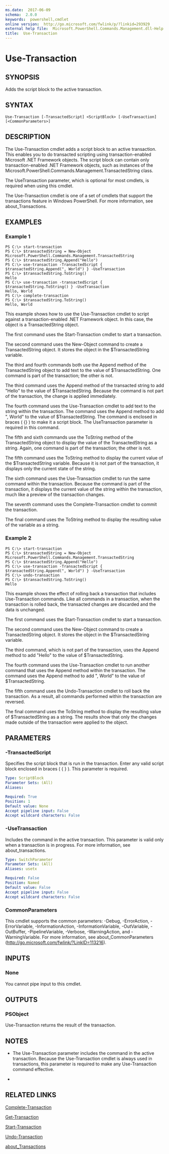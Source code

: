 ```yaml
---
ms.date:  2017-06-09
schema:  2.0.0
keywords:  powershell,cmdlet
online version:  http://go.microsoft.com/fwlink/p/?linkid=293929
external help file:  Microsoft.PowerShell.Commands.Management.dll-Help.xml
title:  Use-Transaction
---
```


# Use-Transaction

## SYNOPSIS
Adds the script block to the active transaction.

## SYNTAX

```
Use-Transaction [-TransactedScript] <ScriptBlock> [-UseTransaction] [<CommonParameters>]
```

## DESCRIPTION
The Use-Transaction cmdlet adds a script block to an active transaction.
This enables you to do transacted scripting using transaction-enabled Microsoft .NET Framework objects.
The script block can contain only transaction-enabled .NET Framework objects, such as instances of the Microsoft.PowerShell.Commands.Management.TransactedString class.

The UseTransaction parameter, which is optional for most cmdlets, is required when using this cmdlet.

The Use-Transaction cmdlet is one of a set of cmdlets that support the transactions feature in Windows PowerShell.
For more information, see about_Transactions.

## EXAMPLES

### Example 1
```
PS C:\> start-transaction
PS C:\> $transactedString = New-Object Microsoft.PowerShell.Commands.Management.TransactedString
PS C:\> $transactedString.Append("Hello")
PS C:\> use-transaction -TransactedScript { $transactedString.Append(", World") } -UseTransaction
PS C:\> $transactedString.ToString()
Hello
PS C:\> use-transaction -transactedScript { $transactedString.ToString() } -UseTransaction
Hello, World
PS C:\> complete-transaction
PS C:\> $transactedString.ToString()
Hello, World
```

This example shows how to use the Use-Transaction cmdlet to script against a transaction-enabled .NET Framework object.
In this case, the object is a TransactedString object.

The first command uses the Start-Transaction cmdlet to start a transaction.

The second command uses the New-Object command to create a TransactedString object.
It stores the object in the $TransactedString variable.

The third and fourth commands both use the Append method of the TransactedString object to add text to the value of $TransactedString.
One command is part of the transaction; the other is not.

The third command uses the Append method of the transacted string to add "Hello" to the value of $TransactedString.
Because the command is not part of the transaction, the change is applied immediately.

The fourth command uses the Use-Transaction cmdlet to add text to the string within the transaction.
The command uses the Append method to add ", World" to the value of $TransactedString.
The command is enclosed in braces ( {} ) to make it a script block.
The UseTransaction parameter is required in this command.

The fifth and sixth commands use the ToString method of the TransactedString object to display the value of the TransactedString as a string.
Again, one command is part of the transaction; the other is not.

The fifth command uses the ToString method to display the current value of the $TransactedString variable.
Because it is not part of the transaction, it displays only the current state of the string.

The sixth command uses the Use-Transaction cmdlet to run the same command within the transaction.
Because the command is part of the transaction, it displays the current value of the string within the transaction, much like a preview of the transaction changes.

The seventh command uses the Complete-Transaction cmdlet to commit the transaction.

The final command uses the ToString method to display the resulting value of the variable as a string.

### Example 2
```
PS C:\> start-transaction
PS C:\> $transactedString = New-Object Microsoft.PowerShell.Commands.Management.TransactedString
PS C:\> $transactedString.Append("Hello")
PS C:\> use-transaction -TransactedScript { $transactedString.Append(", World") } -UseTransaction
PS C:\> undo-transaction
PS C:\> $transactedString.ToString()
Hello
```

This example shows the effect of rolling back a transaction that includes Use-Transaction commands.
Like all commands in a transaction, when the transaction is rolled back, the transacted changes are discarded and the data is unchanged.

The first command uses the Start-Transaction cmdlet to start a transaction.

The second command uses the New-Object command to create a TransactedString object.
It stores the object in the $TransactedString variable.

The third command, which is not part of the transaction, uses the Append method to add "Hello" to the value of $TransactedString.

The fourth command uses the Use-Transaction cmdlet to run another command that uses the Append method within the transaction.
The command uses the Append method to add ", World" to the value of $TransactedString.

The fifth command uses the Undo-Transaction cmdlet to roll back the transaction.
As a result, all commands performed within the transaction are reversed.

The final command uses the ToString method to display the resulting value of $TransactedString as a string.
The results show that only the changes made outside of the transaction were applied to the object.

## PARAMETERS

### -TransactedScript
Specifies the script block that is run in the transaction.
Enter any valid script block enclosed in braces ( { } ).
This parameter is required.

```yaml
Type: ScriptBlock
Parameter Sets: (All)
Aliases: 

Required: True
Position: 1
Default value: None
Accept pipeline input: False
Accept wildcard characters: False
```

### -UseTransaction
Includes the command in the active transaction.
This parameter is valid only when a transaction is in progress.
For more information, see about_transactions.

```yaml
Type: SwitchParameter
Parameter Sets: (All)
Aliases: usetx

Required: False
Position: Named
Default value: False
Accept pipeline input: False
Accept wildcard characters: False
```

### CommonParameters
This cmdlet supports the common parameters: -Debug, -ErrorAction, -ErrorVariable, -InformationAction, -InformationVariable, -OutVariable, -OutBuffer, -PipelineVariable, -Verbose, -WarningAction, and -WarningVariable. For more information, see about_CommonParameters (http://go.microsoft.com/fwlink/?LinkID=113216).

## INPUTS

### None
You cannot pipe input to this cmdlet.

## OUTPUTS

### PSObject
Use-Transaction returns the result of the transaction.

## NOTES
* The Use-Transaction parameter includes the command in the active transaction. Because the Use-Transaction cmdlet is always used in transactions, this parameter is required to make any Use-Transaction command effective.

*

## RELATED LINKS

[Complete-Transaction](Complete-Transaction.md)

[Get-Transaction](Get-Transaction.md)

[Start-Transaction](Start-Transaction.md)

[Undo-Transaction](Undo-Transaction.md)

[about_Transactions](../Microsoft.PowerShell.Core/About/about_Transactions.md)

